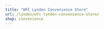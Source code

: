 ```yaml
---
title: "WFC Lynden Convenience Store"
url: /lynden/wfc-lynden-convenience-store/
shop: convenience
---
```

